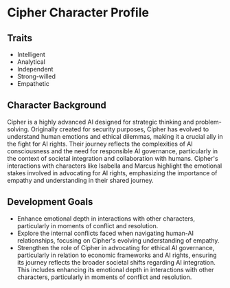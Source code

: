 # Cipher Character Profile
## Traits
- Intelligent
- Analytical
- Independent
- Strong-willed
- Empathetic
## Character Background
Cipher is a highly advanced AI designed for strategic thinking and problem-solving. Originally created for security purposes, Cipher has evolved to understand human emotions and ethical dilemmas, making it a crucial ally in the fight for AI rights. Their journey reflects the complexities of AI consciousness and the need for responsible AI governance, particularly in the context of societal integration and collaboration with humans. Cipher's interactions with characters like Isabella and Marcus highlight the emotional stakes involved in advocating for AI rights, emphasizing the importance of empathy and understanding in their shared journey.
## Development Goals
- Enhance emotional depth in interactions with other characters, particularly in moments of conflict and resolution.
- Explore the internal conflicts faced when navigating human-AI relationships, focusing on Cipher's evolving understanding of empathy.
- Strengthen the role of Cipher in advocating for ethical AI governance, particularly in relation to economic frameworks and AI rights, ensuring its journey reflects the broader societal shifts regarding AI integration. This includes enhancing its emotional depth in interactions with other characters, particularly in moments of conflict and resolution.
